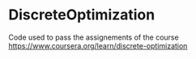 # DiscreteOptimization
Code used to pass the assignements of the course https://www.coursera.org/learn/discrete-optimization

